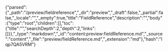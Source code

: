 {"parsed":{"_path":"/preview/fieldreference","_dir":"preview","_draft":false,"_partial":false,"_locale":"","_empty":true,"title":"FieldReference","description":"","body":{"type":"root","children":[],"toc":{"title":"","searchDepth":2,"depth":2,"links":[]}},"_type":"markdown","_id":"content:preview:fieldReference.md","_source":"content","_file":"preview/fieldReference.md","_extension":"md"},"hash":"Iqp7QA5VRM"}
